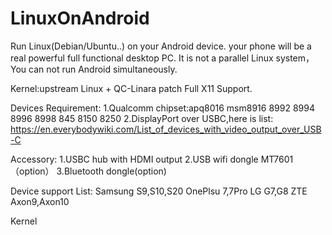 # LinuxOnAndroid
Run Linux(Debian/Ubuntu..) on your Android device. your phone will be a real powerful full functional desktop PC.
It is not a parallel Linux system，You can not run Android simultaneously.

Kernel:upstream Linux + QC-Linara patch
Full X11 Support.

Devices Requirement:
1.Qualcomm chipset:apq8016 msm8916 8992 8994 8996 8998 845 8150 8250
2.DisplayPort over USBC,here is list:
https://en.everybodywiki.com/List_of_devices_with_video_output_over_USB-C

Accessory:
1.USBC hub with HDMI output
2.USB wifi dongle MT7601（option）
3.Bluetooth dongle(option)

Device support List:
Samsung S9,S10,S20
OnePlsu 7,7Pro
LG  G7,G8
ZTE Axon9,Axon10

Kernel

